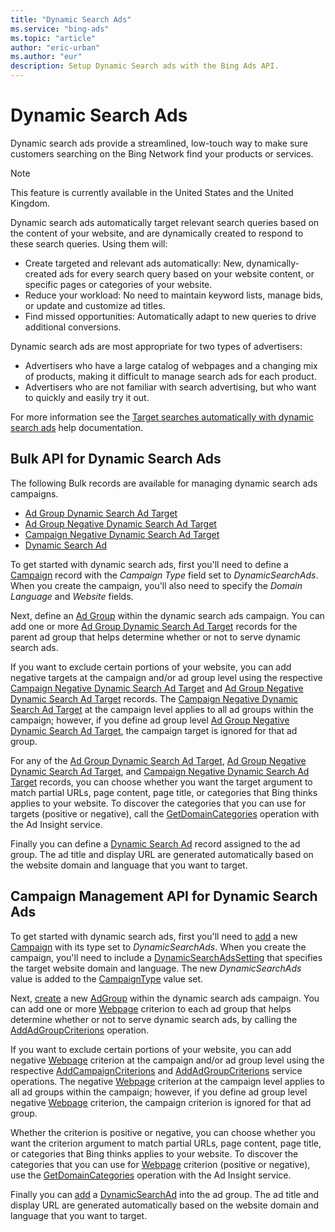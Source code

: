 ```yaml
---
title: "Dynamic Search Ads"
ms.service: "bing-ads"
ms.topic: "article"
author: "eric-urban"
ms.author: "eur"
description: Setup Dynamic Search ads with the Bing Ads API.
---
```

# Dynamic Search Ads
Dynamic search ads provide a streamlined, low-touch way to make sure customers searching on the Bing Network find your products or services.

> [!NOTE]
> This feature is currently available in the United States and the United Kingdom. 

Dynamic search ads automatically target relevant search queries based on the content of your website, and are dynamically created to respond to these search queries. Using them will:

-  Create targeted and relevant ads automatically: New, dynamically-created ads for every search query based on your website content, or specific pages or categories of your website.
-  Reduce your workload: No need to maintain keyword lists, manage bids, or update and customize ad titles.
-  Find missed opportunities: Automatically adapt to new queries to drive additional conversions.

Dynamic search ads are most appropriate for two types of advertisers:

-  Advertisers who have a large catalog of webpages and a changing mix of products, making it difficult to manage search ads for each product.
-  Advertisers who are not familiar with search advertising, but who want to quickly and easily try it out.

For more information see the [Target searches automatically with dynamic search ads](https://help.bingads.microsoft.com/#apex/3/en/56794/0) help documentation.

## <a name="bulk"></a>Bulk API for Dynamic Search Ads  
The following Bulk records are available for managing dynamic search ads campaigns.
* [Ad Group Dynamic Search Ad Target](../bulk-service/ad-group-dynamic-search-ad-target.md)
* [Ad Group Negative Dynamic Search Ad Target](../bulk-service/ad-group-negative-dynamic-search-ad-target.md)
* [Campaign Negative Dynamic Search Ad Target](../bulk-service/campaign-negative-dynamic-search-ad-target.md)
* [Dynamic Search Ad](../bulk-service/dynamic-search-ad.md)
 
To get started with dynamic search ads, first you'll need to define a [Campaign](../bulk-service/campaign.md) record with the *Campaign Type* field set to *DynamicSearchAds*. When you create the campaign, you'll also need to specify the *Domain Language* and *Website* fields. 

Next, define an [Ad Group](../bulk-service/ad-group.md) within the dynamic search ads campaign. You can add one or more [Ad Group Dynamic Search Ad Target](../bulk-service/ad-group-dynamic-search-ad-target.md) records for the parent ad group that helps determine whether or not to serve dynamic search ads. 

If you want to exclude certain portions of your website, you can add negative targets at the campaign and/or ad group level using the respective [Campaign Negative Dynamic Search Ad Target](../bulk-service/campaign-negative-dynamic-search-ad-target.md) and [Ad Group Negative Dynamic Search Ad Target](../bulk-service/ad-group-negative-dynamic-search-ad-target.md) records. The [Campaign Negative Dynamic Search Ad Target](../bulk-service/campaign-negative-dynamic-search-ad-target.md) at the campaign level applies to all ad groups within the campaign; however, if you define ad group level [Ad Group Negative Dynamic Search Ad Target](../bulk-service/ad-group-negative-dynamic-search-ad-target.md), the campaign target is ignored for that ad group. 

For any of the [Ad Group Dynamic Search Ad Target](../bulk-service/ad-group-dynamic-search-ad-target.md), [Ad Group Negative Dynamic Search Ad Target](../bulk-service/ad-group-negative-dynamic-search-ad-target.md), and [Campaign Negative Dynamic Search Ad Target](../bulk-service/campaign-negative-dynamic-search-ad-target.md) records, you can choose whether you want the target argument to match partial URLs, page content, page title, or categories that Bing thinks applies to your website. To discover the categories that you can use for targets (positive or negative), call the [GetDomainCategories](../ad-insight-service/getdomaincategories.md) operation with the Ad Insight service.

Finally you can define a [Dynamic Search Ad](../bulk-service/dynamic-search-ad.md) record assigned to the ad group. The ad title and display URL are generated automatically based on the website domain and language that you want to target.


## <a name="campaign"></a>Campaign Management API for Dynamic Search Ads  

To get started with dynamic search ads, first you'll need to [add](../campaign-management-service/addcampaigns.md) a new [Campaign](../campaign-management-service/campaign.md) with its type set to *DynamicSearchAds*. When you create the campaign, you'll need to include a [DynamicSearchAdsSetting](../campaign-management-service/dynamicsearchadssetting.md) that specifies the target website domain and language. The new *DynamicSearchAds* value is added to the [CampaignType](../campaign-management-service/campaigntype.md) value set. 

Next, [create](../campaign-management-service/addadgroups.md) a new [AdGroup](../campaign-management-service/adgroup.md) within the dynamic search ads campaign. You can add one or more [Webpage](../campaign-management-service/webpage.md) criterion to each ad group that helps determine whether or not to serve dynamic search ads, by calling the [AddAdGroupCriterions](../campaign-management-service/addadgroupcriterions.md) operation. 

If you want to exclude certain portions of your website, you can add negative [Webpage](../campaign-management-service/webpage.md) criterion at the campaign and/or ad group level using the respective [AddCampaignCriterions](../campaign-management-service/addcampaigncriterions.md) and [AddAdGroupCriterions](../campaign-management-service/addadgroupcriterions.md) service operations. The negative [Webpage](../campaign-management-service/webpage.md) criterion at the campaign level applies to all ad groups within the campaign; however, if you define ad group level negative [Webpage](../campaign-management-service/webpage.md) criterion, the campaign criterion is ignored for that ad group. 

Whether the criterion is positive or negative, you can choose whether you want the criterion argument to match partial URLs, page content, page title, or categories that Bing thinks applies to your website. To discover the categories that you can use for [Webpage](../campaign-management-service/webpage.md) criterion (positive or negative), use the [GetDomainCategories](../ad-insight-service/getdomaincategories.md) operation with the Ad Insight service.

Finally you can [add](../campaign-management-service/addads.md) a [DynamicSearchAd](../campaign-management-service/dynamicsearchad.md) into the ad group. The ad title and display URL are generated automatically based on the website domain and language that you want to target.
